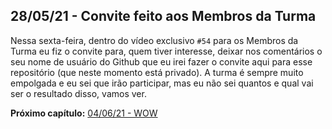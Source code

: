 ## 28/05/21 - Convite feito aos Membros da Turma

Nessa sexta-feira, dentro do vídeo exclusivo `#54` para os Membros da Turma eu fiz o convite para, quem tiver interesse, deixar nos comentários o seu nome de usuário do Github que eu irei fazer o convite aqui para esse repositório (que neste momento está privado). A turma é sempre muito empolgada e eu sei que irão participar, mas eu não sei quantos e qual vai ser o resultado disso, vamos ver.

**Próximo capítulo:** [04/06/21 - WOW](2021-06-04.md)
